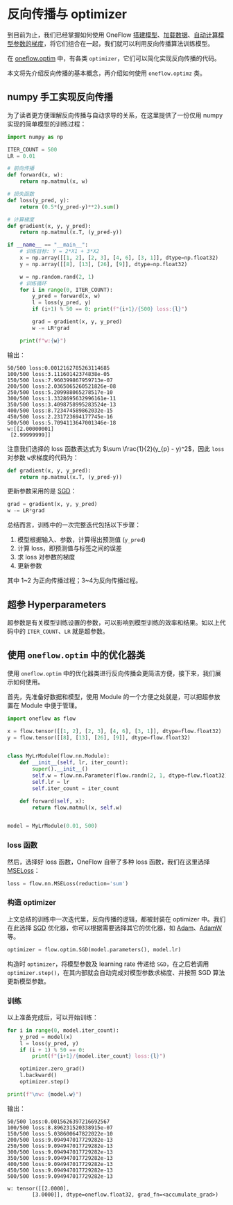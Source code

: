 # 反向传播与 optimizer

到目前为止，我们已经掌握如何使用 OneFlow [搭建模型](todo_build_model.md)、[加载数据](todo_dataset_dataloader.md)、[自动计算模型参数的梯度](./05_autograd.md)，将它们组合在一起，我们就可以利用反向传播算法训练模型。

在 [oneflow.optim](https://oneflow.readthedocs.io/en/master/optim.html) 中，有各类 `optimizer`，它们可以简化实现反向传播的代码。

本文将先介绍反向传播的基本概念，再介绍如何使用 `oneflow.optimz` 类。

## numpy 手工实现反向传播

为了读者更方便理解反向传播与自动求导的关系，在这里提供了一份仅用 numpy 实现的简单模型的训练过程：

```python
import numpy as np

ITER_COUNT = 500
LR = 0.01

# 前向传播
def forward(x, w):
    return np.matmul(x, w)

# 损失函数
def loss(y_pred, y):
    return (0.5*(y_pred-y)**2).sum()

# 计算梯度
def gradient(x, y, y_pred):
    return np.matmul(x.T, (y_pred-y))

if __name__ == "__main__":
    # 训练目标: Y = 2*X1 + 3*X2
    x = np.array([[1, 2], [2, 3], [4, 6], [3, 1]], dtype=np.float32)
    y = np.array([[8], [13], [26], [9]], dtype=np.float32)

    w = np.random.rand(2, 1)
    # 训练循环
    for i in range(0, ITER_COUNT):
        y_pred = forward(x, w)
        l = loss(y_pred, y)
        if (i+1) % 50 == 0: print(f"{i+1}/{500} loss:{l}")

        grad = gradient(x, y, y_pred)
        w -= LR*grad

    print(f"w:{w}")
```

输出：

```text
50/500 loss:0.0012162785263114685
100/500 loss:3.11160142374838e-05
150/500 loss:7.960399867959713e-07
200/500 loss:2.0365065260521826e-08
250/500 loss:5.209988065278517e-10
300/500 loss:1.3328695632996161e-11
350/500 loss:3.4098758995283524e-13
400/500 loss:8.723474589862032e-15
450/500 loss:2.231723694177745e-16
500/500 loss:5.7094113647001346e-18
w:[[2.00000001]
 [2.99999999]]
```

注意我们选择的 loss 函数表达式为 $\sum \frac{1}{2}(y_{p} - y)^2$，因此 `loss` 对参数 `w`求梯度的代码为：

```python
def gradient(x, y, y_pred):
    return np.matmul(x.T, (y_pred-y))
```

更新参数采用的是 [SGD](https://en.wikipedia.org/wiki/Stochastic_gradient_descent)：

```python
grad = gradient(x, y, y_pred)
w -= LR*grad
```

总结而言，训练中的一次完整迭代包括以下步骤：

1. 模型根据输入、参数，计算得出预测值 (`y_pred`)
2. 计算 loss，即预测值与标签之间的误差
3. 求 loss 对参数的梯度
4. 更新参数

其中 1~2 为正向传播过程；3~4为反向传播过程。

## 超参 Hyperparameters

超参数是有关模型训练设置的参数，可以影响到模型训练的效率和结果。如以上代码中的 `ITER_COUNT`、`LR` 就是超参数。

## 使用 `oneflow.optim` 中的优化器类

使用 `oneflow.optim` 中的优化器类进行反向传播会更简洁方便，接下来，我们展示如何使用。

首先，先准备好数据和模型，使用 Module 的一个方便之处就是，可以把超参放置在 Module 中便于管理。

```python
import oneflow as flow

x = flow.tensor([[1, 2], [2, 3], [4, 6], [3, 1]], dtype=flow.float32)
y = flow.tensor([[8], [13], [26], [9]], dtype=flow.float32)


class MyLrModule(flow.nn.Module):
    def __init__(self, lr, iter_count):
        super().__init__()
        self.w = flow.nn.Parameter(flow.randn(2, 1, dtype=flow.float32))
        self.lr = lr
        self.iter_count = iter_count

    def forward(self, x):
        return flow.matmul(x, self.w)


model = MyLrModule(0.01, 500)
```

### loss 函数

然后，选择好 loss 函数，OneFlow 自带了多种 loss 函数，我们在这里选择 [MSELoss](https://oneflow.readthedocs.io/en/master/nn.html?highlight=mseloss#oneflow.nn.MSELoss)：

```python
loss = flow.nn.MSELoss(reduction='sum')
```
### 构造 optimizer
上文总结的训练中一次迭代里，反向传播的逻辑，都被封装在 optimizer 中。我们在此选择 [SGD](https://oneflow.readthedocs.io/en/master/optim.html?highlight=sgd#oneflow.optim.SGD) 优化器，你可以根据需要选择其它的优化器，如 [Adam](https://oneflow.readthedocs.io/en/master/optim.html?highlight=adam#oneflow.optim.Adam)、[AdamW](https://oneflow.readthedocs.io/en/master/optim.html?highlight=adamw#oneflow.optim.AdamW) 等。

```python
optimizer = flow.optim.SGD(model.parameters(), model.lr)
```

构造时 `optimizer`，将模型参数及 learning rate 传递给 `SGD`，在之后若调用 `optimizer.step()`，在其内部就会自动完成对模型参数求梯度、并按照 SGD 算法更新模型参数。

### 训练

以上准备完成后，可以开始训练：

```python
for i in range(0, model.iter_count):
    y_pred = model(x)
    l = loss(y_pred, y)
    if (i + 1) % 50 == 0:
        print(f"{i+1}/{model.iter_count} loss:{l}")

    optimizer.zero_grad()
    l.backward()
    optimizer.step()

print(f"\nw: {model.w}")
```

输出：
```text
50/500 loss:0.0015626397216692567
100/500 loss:8.896231520338915e-07
150/500 loss:5.038600647822022e-10
200/500 loss:9.094947017729282e-13
250/500 loss:9.094947017729282e-13
300/500 loss:9.094947017729282e-13
350/500 loss:9.094947017729282e-13
400/500 loss:9.094947017729282e-13
450/500 loss:9.094947017729282e-13
500/500 loss:9.094947017729282e-13

w: tensor([[2.0000],
        [3.0000]], dtype=oneflow.float32, grad_fn=<accumulate_grad>)
```
